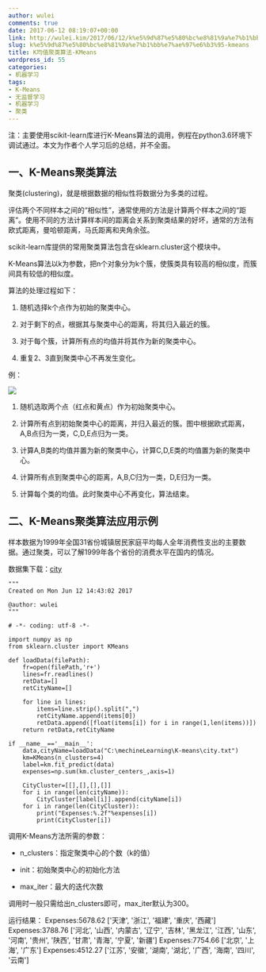 ```yaml
---
author: wulei
comments: true
date: 2017-06-12 08:19:07+00:00
link: http://wulei.kim/2017/06/12/k%e5%9d%87%e5%80%bc%e8%81%9a%e7%b1%bb%e7%ae%97%e6%b3%95-kmeans/
slug: k%e5%9d%87%e5%80%bc%e8%81%9a%e7%b1%bb%e7%ae%97%e6%b3%95-kmeans
title: K均值聚类算法-KMeans
wordpress_id: 55
categories:
- 机器学习
tags:
- K-Means
- 无监督学习
- 机器学习
- 聚类
---
```


注：主要使用scikit-learn库进行K-Means算法的调用，例程在python3.6环境下调试通过。本文为作者个人学习后的总结，并不全面。


## 一、K-Means聚类算法


聚类(clustering)，就是根据数据的相似性将数据分为多类的过程。

评估两个不同样本之间的“相似性”，通常使用的方法是计算两个样本之间的“距离”。使用不同的方法计算样本间的距离会关系到聚类结果的好坏，通常的方法有欧式距离，曼哈顿距离，马氏距离和夹角余弦。

scikit-learn库提供的常用聚类算法包含在sklearn.cluster这个模块中。

K-Means算法以k为参数，把n个对象分为k个簇，使簇类具有较高的相似度，而簇间具有较低的相似度。

算法的处理过程如下：



 	
  1. 随机选择k个点作为初始的聚类中心。

 	
  2. 对于剩下的点，根据其与聚类中心的距离，将其归入最近的簇。

 	
  3. 对于每个簇，计算所有点的均值并将其作为新的聚类中心。

 	
  4. 重复2、3直到聚类中心不再发生变化。


例：

![](http://wulei.kim/wp-content/uploads/2017/06/kmeans.png)



 	
  1. 随机选取两个点（红点和黄点）作为初始聚类中心。

 	
  2. 计算所有点到初始聚类中心的距离，并归入最近的簇。图中根据欧式距离，A,B点归为一类，C,D,E点归为一类。

 	
  3. 计算A,B类的均值并置为新的聚类中心，计算C,D,E类的均值置为新的聚类中心。

 	
  4. 计算所有点到聚类中心的距离，A,B,C归为一类，D,E归为一类。

 	
  5. 计算每个类的均值。此时聚类中心不再变化，算法结束。




## 二、K-Means聚类算法应用示例


样本数据为1999年全国31省份城镇居民家庭平均每人全年消费性支出的主要数据。通过聚类，可以了解1999年各个省份的消费水平在国内的情况。

数据集下载：[city](http://wulei.kim/wp-content/uploads/2017/06/city.txt)

    
    """
    Created on Mon Jun 12 14:43:02 2017
    
    @author: wulei
    """
    
    # -*- coding: utf-8 -*-
    
    import numpy as np
    from sklearn.cluster import KMeans
    
    def loadData(filePath):
        fr=open(filePath,'r+')
        lines=fr.readlines()
        retData=[]
        retCityName=[]
        
        for line in lines:
            items=line.strip().split(",")
            retCityName.append(items[0])
            retData.append([float(items[i]) for i in range(1,len(items))])
        return retData,retCityName
        
    if __name__=='__main__':
        data,cityName=loadData("C:\mechineLearning\K-means\city.txt")
        km=KMeans(n_clusters=4)
        label=km.fit_predict(data)
        expenses=np.sum(km.cluster_centers_,axis=1)
        
        CityCluster=[[],[],[],[]]
        for i in range(len(cityName)):
            CityCluster[label[i]].append(cityName[i])
        for i in range(len(CityCluster)):
            print("Expenses:%.2f"%expenses[i])
            print(CityCluster[i])


调用K-Means方法所需的参数：



 	
  * n_clusters：指定聚类中心的个数（k的值）

 	
  * init：初始聚类中心的初始化方法

 	
  * max_iter：最大的迭代次数


调用时一般只需给出n_clusters即可，max_iter默认为300。

运行结果：
Expenses:5678.62
['天津', '浙江', '福建', '重庆', '西藏']
Expenses:3788.76
['河北', '山西', '内蒙古', '辽宁', '吉林', '黑龙江', '江西', '山东', '河南', '贵州', '陕西', '甘肃', '青海', '宁夏', '新疆']
Expenses:7754.66
['北京', '上海', '广东']
Expenses:4512.27
['江苏', '安徽', '湖南', '湖北', '广西', '海南', '四川', '云南']
